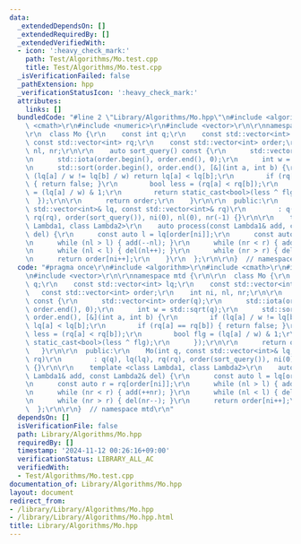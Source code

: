 ```yaml
---
data:
  _extendedDependsOn: []
  _extendedRequiredBy: []
  _extendedVerifiedWith:
  - icon: ':heavy_check_mark:'
    path: Test/Algorithms/Mo.test.cpp
    title: Test/Algorithms/Mo.test.cpp
  _isVerificationFailed: false
  _pathExtension: hpp
  _verificationStatusIcon: ':heavy_check_mark:'
  attributes:
    links: []
  bundledCode: "#line 2 \"Library/Algorithms/Mo.hpp\"\n#include <algorithm>\r\n#include\
    \ <cmath>\r\n#include <numeric>\r\n#include <vector>\r\n\r\nnamespace mtd {\r\n\
    \r\n  class Mo {\r\n    const int q;\r\n    const std::vector<int> lq;\r\n   \
    \ const std::vector<int> rq;\r\n    const std::vector<int> order;\r\n    int ni,\
    \ nl, nr;\r\n\r\n    auto sort_query() const {\r\n      std::vector<int> order(q);\r\
    \n      std::iota(order.begin(), order.end(), 0);\r\n      int w = std::sqrt(q);\r\
    \n      std::sort(order.begin(), order.end(), [&](int a, int b) {\r\n        if\
    \ (lq[a] / w != lq[b] / w) return lq[a] < lq[b];\r\n        if (rq[a] == rq[b])\
    \ { return false; }\r\n        bool less = (rq[a] < rq[b]);\r\n        bool flg\
    \ = (lq[a] / w) & 1;\r\n        return static_cast<bool>(less ^ flg);\r\n    \
    \  });\r\n\r\n      return order;\r\n    }\r\n\r\n  public:\r\n    Mo(int q, const\
    \ std::vector<int>& lq, const std::vector<int>& rq)\r\n        : q(q), lq(lq),\
    \ rq(rq), order(sort_query()), ni(0), nl(0), nr(-1) {}\r\n\r\n    template <class\
    \ Lambda1, class Lambda2>\r\n    auto process(const Lambda1& add, const Lambda2&\
    \ del) {\r\n      const auto l = lq[order[ni]];\r\n      const auto r = rq[order[ni]];\r\
    \n      while (nl > l) { add(--nl); }\r\n      while (nr < r) { add(++nr); }\r\
    \n      while (nl < l) { del(nl++); }\r\n      while (nr > r) { del(nr--); }\r\
    \n      return order[ni++];\r\n    }\r\n  };\r\n\r\n}  // namespace mtd\r\n"
  code: "#pragma once\r\n#include <algorithm>\r\n#include <cmath>\r\n#include <numeric>\r\
    \n#include <vector>\r\n\r\nnamespace mtd {\r\n\r\n  class Mo {\r\n    const int\
    \ q;\r\n    const std::vector<int> lq;\r\n    const std::vector<int> rq;\r\n \
    \   const std::vector<int> order;\r\n    int ni, nl, nr;\r\n\r\n    auto sort_query()\
    \ const {\r\n      std::vector<int> order(q);\r\n      std::iota(order.begin(),\
    \ order.end(), 0);\r\n      int w = std::sqrt(q);\r\n      std::sort(order.begin(),\
    \ order.end(), [&](int a, int b) {\r\n        if (lq[a] / w != lq[b] / w) return\
    \ lq[a] < lq[b];\r\n        if (rq[a] == rq[b]) { return false; }\r\n        bool\
    \ less = (rq[a] < rq[b]);\r\n        bool flg = (lq[a] / w) & 1;\r\n        return\
    \ static_cast<bool>(less ^ flg);\r\n      });\r\n\r\n      return order;\r\n \
    \   }\r\n\r\n  public:\r\n    Mo(int q, const std::vector<int>& lq, const std::vector<int>&\
    \ rq)\r\n        : q(q), lq(lq), rq(rq), order(sort_query()), ni(0), nl(0), nr(-1)\
    \ {}\r\n\r\n    template <class Lambda1, class Lambda2>\r\n    auto process(const\
    \ Lambda1& add, const Lambda2& del) {\r\n      const auto l = lq[order[ni]];\r\
    \n      const auto r = rq[order[ni]];\r\n      while (nl > l) { add(--nl); }\r\
    \n      while (nr < r) { add(++nr); }\r\n      while (nl < l) { del(nl++); }\r\
    \n      while (nr > r) { del(nr--); }\r\n      return order[ni++];\r\n    }\r\n\
    \  };\r\n\r\n}  // namespace mtd\r\n"
  dependsOn: []
  isVerificationFile: false
  path: Library/Algorithms/Mo.hpp
  requiredBy: []
  timestamp: '2024-11-12 00:26:16+09:00'
  verificationStatus: LIBRARY_ALL_AC
  verifiedWith:
  - Test/Algorithms/Mo.test.cpp
documentation_of: Library/Algorithms/Mo.hpp
layout: document
redirect_from:
- /library/Library/Algorithms/Mo.hpp
- /library/Library/Algorithms/Mo.hpp.html
title: Library/Algorithms/Mo.hpp
---
```

